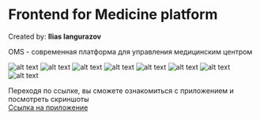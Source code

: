 <h1>Frontend for Medicine platform</h1>
Created by: <b>Ilias Iangurazov</b>

OMS - современная платформа для управления медицинским центром

![alt text](https://github.com/ilyas0707/oms-page/blob/main/src/assets/images/screenshots/screen_profile.png?raw=true)
![alt text](https://github.com/ilyas0707/oms-page/blob/main/src/assets/images/screenshots/screen_patients.png?raw=true)
![alt text](https://github.com/ilyas0707/oms-page/blob/main/src/assets/images/screenshots/screen_medcard.png?raw=true)
![alt text](https://github.com/ilyas0707/oms-page/blob/main/src/assets/images/screenshots/screen_schedule.png?raw=true)
![alt text](https://github.com/ilyas0707/oms-page/blob/main/src/assets/images/screenshots/screen_payments.png?raw=true)
![alt text](https://github.com/ilyas0707/oms-page/blob/main/src/assets/images/screenshots/screen_contact.png?raw=true)
![alt text](https://github.com/ilyas0707/oms-page/blob/main/src/assets/images/screenshots/screen_chat.png?raw=true)
![alt text](https://github.com/ilyas0707/oms-page/blob/main/src/assets/images/screenshots/screen_video.png?raw=true)

Переходя по ссылке, вы сможете ознакомиться с приложением и посмотреть скриншоты <br>
<a href='https://boisterous-platypus-654459.netlify.app/' target='_blank'>Ссылка на приложение</a>
